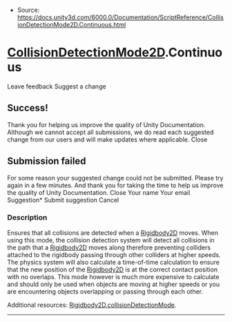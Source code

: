 * Source: https://docs.unity3d.com/6000.0/Documentation/ScriptReference/CollisionDetectionMode2D.Continuous.html

#  [CollisionDetectionMode2D](https://docs.unity3d.com/6000.0/Documentation/ScriptReference/CollisionDetectionMode2D.html).Continuous
Leave feedback
Suggest a change
## Success!
Thank you for helping us improve the quality of Unity Documentation. Although we cannot accept all submissions, we do read each suggested change from our users and will make updates where applicable.
Close
## Submission failed
For some reason your suggested change could not be submitted. Please <a>try again</a> in a few minutes. And thank you for taking the time to help us improve the quality of Unity Documentation.
Close
Your name Your email Suggestion* Submit suggestion
Cancel
### Description
Ensures that all collisions are detected when a [Rigidbody2D](https://docs.unity3d.com/6000.0/Documentation/ScriptReference/Rigidbody2D.html) moves.
When using this mode, the collision detection system will detect all collisions in the path that a [Rigidbody2D](https://docs.unity3d.com/6000.0/Documentation/ScriptReference/Rigidbody2D.html) moves along therefore preventing colliders attached to the rigidbody passing through other colliders at higher speeds. The physics system will also calculate a time-of-time calculation to ensure that the new position of the [Rigidbody2D](https://docs.unity3d.com/6000.0/Documentation/ScriptReference/Rigidbody2D.html) is at the correct contact position with no overlaps. This mode however is much more expensive to calculate and should only be used when objects are moving at higher speeds or you are encountering objects overlapping or passing through each other.  
  
Additional resources: [Rigidbody2D.collisionDetectionMode](https://docs.unity3d.com/6000.0/Documentation/ScriptReference/Rigidbody2D-collisionDetectionMode.html).
* * *
